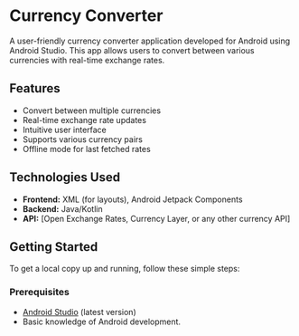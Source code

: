 # Currency Converter

A user-friendly currency converter application developed for Android using Android Studio. This app allows users to convert between various currencies with real-time exchange rates.

## Features

- Convert between multiple currencies
- Real-time exchange rate updates
- Intuitive user interface
- Supports various currency pairs
- Offline mode for last fetched rates

## Technologies Used

- **Frontend:** XML (for layouts), Android Jetpack Components
- **Backend:** Java/Kotlin
- **API:** [Open Exchange Rates, Currency Layer, or any other currency API]

## Getting Started

To get a local copy up and running, follow these simple steps:

### Prerequisites

- [Android Studio](https://developer.android.com/studio) (latest version)
- Basic knowledge of Android development.
